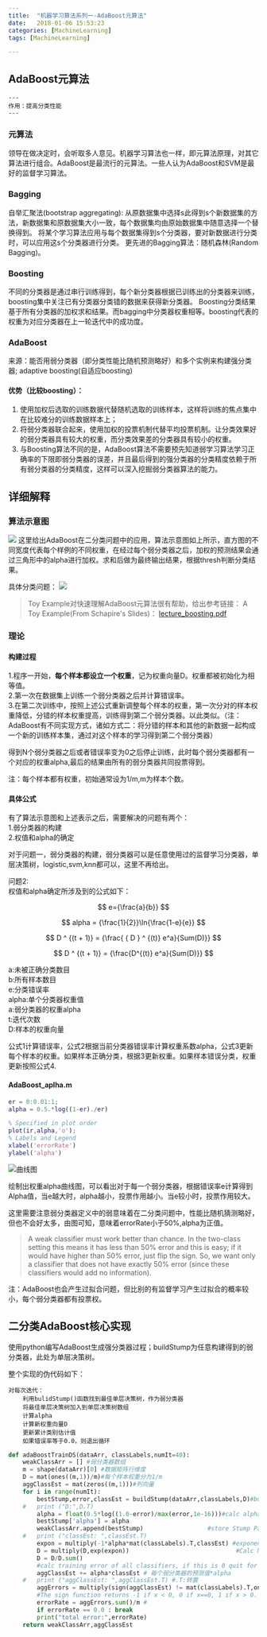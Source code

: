```yaml
---
title:  "机器学习算法系列一-AdaBoost元算法"   
date:   2018-01-06 15:53:23  
categories: [MachineLearning]  
tags: [MachineLearning]  

---
```



<script type="text/javascript"
   src="https://cdn.mathjax.org/mathjax/latest/MathJax.js?config=TeX-AMS-MML_HTMLorMML">
</script>

## AdaBoost元算法

```
---
作用：提高分类性能
---

```
### 元算法

领导在做决定时，会听取多人意见。机器学习算法也一样，即元算法原理，对其它算法进行组合。AdaBoost是最流行的元算法。一些人认为AdaBoost和SVM是最好的监督学习算法。

### Bagging

自举汇聚法(bootstrap aggregating):
从原数据集中选择s此得到s个新数据集的方法，新数据集和原数据集大小一致，每个数据集均由原始数据集中随意选择一个替换得到。
将某个学习算法应用与每个数据集得到s个分类器，要对新数据进行分类时，可以应用这s个分类器进行分类。
更先进的Bagging算法：随机森林(Random Bagging)。

### Boosting

不同的分类器是通过串行训练得到，每个新分类器根据已训练出的分类器来训练，boosting集中关注已有分类器分类错的数据来获得新分类器。
Boosting分类结果基于所有分类器的加权求和结果。而bagging中分类器权重相等。boosting代表的权重为对应分类器在上一轮迭代中的成功度。

### AdaBoost

来源：能否用弱分类器（即分类性能比随机预测略好）和多个实例来构建强分类器;
adaptive boosting(自适应boosting)

#### 优势（比较boosting）：

1. 使用加权后选取的训练数据代替随机选取的训练样本，这样将训练的焦点集中在比较难分的训练数据样本上； 　　 
2. 将弱分类器联合起来，使用加权的投票机制代替平均投票机制。让分类效果好的弱分类器具有较大的权重，而分类效果差的分类器具有较小的权重。
3. 与Boosting算法不同的是，AdaBoost算法不需要预先知道弱学习算法学习正确率的下限即弱分类器的误差，并且最后得到的强分类器的分类精度依赖于所有弱分类器的分类精度，这样可以深入挖掘弱分类器算法的能力。


## 详细解释
### 算法示意图
![](http://owvctf4l4.bkt.clouddn.com/adabost2)
这里给出AdaBoost在二分类问题中的应用，算法示意图如上所示，直方图的不同宽度代表每个样例的不同权重，在经过每个弱分类器之后，加权的预测结果会通过三角形中的alpha进行加权。求和后做为最终输出结果，根据thresh判断分类结果。

具体分类问题：
![](https://www.researchgate.net/profile/Brendan_Marsh3/publication/306054843/figure/fig3/AS:393884896120846@1470920885933/Figure-5-Training-of-an-AdaBoost-classifier-The-first-classifier-trains-on-unweighted.png)
> Toy Example对快速理解AdaBoost元算法很有帮助，给出参考链接：
A Toy Example(From Schapire's Slides)：
[lecture_boosting.pdf](https://www.cse.buffalo.edu/~jcorso/t/CSE555/files/lecture_boosting.pdf)

### 理论

#### 构建过程
1.程序一开始，**每个样本都设立一个权重**，记为权重向量D。权重都被初始化为相等值。  
2.第一次在数据集上训练一个弱分类器之后并计算错误率。  
3.在第二次训练中，按照上述公式重新调整每个样本的权重，第一次分对的样本权重降低，分错的样本权重提高，训练得到第二个弱分类器。以此类似。（注：AdaBoost有不同实现方式，诸如方式二：将分错的样本和其他的新数据一起构成一个新的训练样本集，通过对这个样本的学习得到第二个弱分类器）  

得到N个弱分类器之后或者错误率变为0之后停止训练，此时每个弱分类器都有一个对应的权重alpha,最后的结果由所有的弱分类器共同投票得到。


注：每个样本都有权重，初始通常设为1/m,m为样本个数。
#### 具体公式
有了算法示意图和上述表示之后，需要解决的问题有两个：   
1.弱分类器的构建   	
2.权值和alpha的确定 	   

对于问题一，弱分类器的构建，弱分类器可以是任意使用过的监督学习分类器，单层决策树，logistic,svm,knn都可以，这里不再给出。

问题2:	
权值和alpha确定所涉及到的公式如下：  

$$
   e={\frac{a}{b}}
$$

$$
   alpha = {\frac{1}{2}}\ln{\frac{1-e}{e}}
$$

$$
	D ^ {(t + 1)}  = {\frac{ { D } ^ {(t)} e^a}{Sum(D)}}
$$

$$
	D ^ {(t + 1)} = {\frac{D^{(t)} e^a}{Sum(D)}}
$$

a:未被正确分类数目     
b:所有样本数目       
e:分类错误率   
alpha:单个分类器权重值  
a:弱分类器的权重alpha  
t:迭代次数  
D:样本的权重向量  
    
公式1计算错误率，公式2根据当前分类器错误率计算权重系数alpha，公式3更新每个样本的权重。如果样本正确分类，根据3更新权重。如果样本错误分类，权重更新按照公式4.  

#### AdaBoost_aplha.m
 
``` matlab
er = 0:0.01:1;
alpha = 0.5.*log((1-er)./er)

% Specified in plot order
plot(ir,alpha,'o');
% Labels and Legend
xlabel('errorRate')
ylabel('alpha')
```

![曲线图](http://owvctf4l4.bkt.clouddn.com/tmp1)

绘制出权重alpha曲线图，可以看出对于每一个弱分类器，根据错误率e计算得到Alpha值，当e越大时，alpha越小，投票作用越小。当e较小时，投票作用较大。

这里需要注意弱分类器定义中的弱意味着在二分类问题中，性能比随机猜测略好，但也不会好太多，由图可知，意味着errorRate小于50%,alpha为正值。

>A weak classifier must work better than chance. In the two-class setting this means it has less than 50% error and this is easy; if it would have higher than 50% error, just flip the sign. So, we want only a classifier that does not have exactly 50% error (since these classifiers would add no information).

注：AdaBoost也会产生过拟合问题，但比别的有监督学习产生过拟合的概率较小，每个弱分类器都有投票权。

## 二分类AdaBoost核心实现

使用python编写AdaBoost生成强分类器过程；buildStump为任意构建得到的弱分类器，此处为单层决策树。

整个实现的伪代码如下：

```
对每次迭代：
	利用bulidStump()函数找到最佳单层决策树，作为弱分类器
	将最佳单层决策树加入到单层决策树数组
	计算alpha
	计算新权重向量D
	更新累计类别估计值
	如果错误率等于0.0，则退出循环
```

``` python
def adaBoostTrainDS(dataArr, classLabels,numIt=40):
	weakClassArr = [] #弱分类器数组
	m = shape(dataArr)[0] #数据矩阵行维度
	D = mat(ones((m,1))/m)#每个样本权重分为1/m
	aggClassEst = mat(zeros((m,1)))#列向量
	for i in range(numIt):
		bestStump,error,classEst = buildStump(dataArr,classLabels,D)#build Stump
	#	print ("D:",D.T)
		alpha = float(0.5*log((1.0-error)/max(error,1e-16)))#calc alpha, throw in max(error,eps) to account for error=0
		bestStump['alpha'] = alpha  
		weakClassArr.append(bestStump)                  #store Stump Params in Array
	#	print ("classEst: ",classEst.T)
		expon = multiply(-1*alpha*mat(classLabels).T,classEst) #exponent for D calc, getting messy
		D = multiply(D,exp(expon))                              #Calc New D for next iteration
		D = D/D.sum()
		#calc training error of all classifiers, if this is 0 quit for loop early (use break)
		aggClassEst += alpha*classEst # 每个弱分类器的预测值*alpha
	#	print ("aggClassEst: ",aggClassEst.T) #.T:转置
		aggErrors = multiply(sign(aggClassEst) != mat(classLabels).T,ones((m,1)))
		#The sign function returns -1 if x < 0, 0 if x==0, 1 if x > 0. nan is returned for nan inputs.
		errorRate = aggErrors.sum()/m #
		if errorRate == 0.0 : break
		print("total error:",errorRate)
	return weakClassArr,aggClassEst
```
